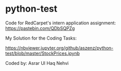 # python-test

Code for RedCarpet's intern application assignment: https://pastebin.com/QDbSQPZg

My Solution for the Coding Tasks:

https://nbviewer.jupyter.org/github/aszenz/python-test/blob/master/StockPrices.ipynb

Coded by: Asrar Ul Haq Nehvi
